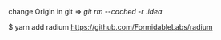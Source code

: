 change Origin in git => 
*git rm --cached -r .idea*

$ yarn add radium
https://github.com/FormidableLabs/radium


